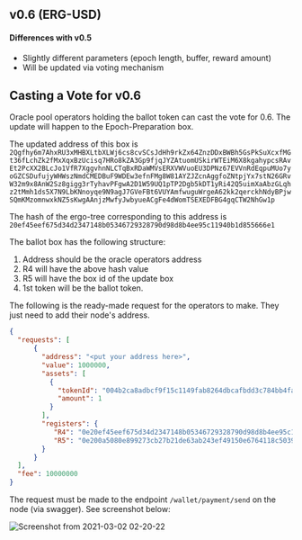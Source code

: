 ## v0.6 (ERG-USD)

#### Differences with v0.5

- Slightly different parameters (epoch length, buffer, reward amount)
- Will be updated via voting mechanism

## Casting a Vote for v0.6

Oracle pool operators holding the ballot token can cast the vote for 0.6.
The update will happen to the Epoch-Preparation box.

The updated address of this box is 
`2Qgfhy6m7AhxRU3xMHBXLtbXLWj6cs8cvSCsJdHh9rkZx64ZnzDDxBWBh5GsPkSuXcxfMGt36fLchZk2fMxXqxBzUcisq7HRo8kZA3Gp9fjqJYZAtuomUSkirWTEiM6X8kgahypcsRAvEt2PcXX2BLcJo1VfR7XggvhnNLCTqBxRDaWMVsERXVWVuoEU3DPNz67EVVnRdEqpuMUo7yoGZCSDufujyWHWszNmdCMEDBuF9WDEw3efnFMg8W81AYZJZcnAggfoZNtpjYx7stN26GRvW32m9x8AnW2Sz8gigg3rTyhavPFgwA2D1W59UQ1pTP2Dgb5kDT1yRi42Q5uimXaAbzGLqhz2tMmh1ds5X7N9LbKNnoyqe9N9agJ7GVeFBt6VUYAmfwuguWrgeA62kk2qerckhNdyBPjwSQmKMzomnwxkNZ5sKwgAAnjzMwfyJwbyueACgFe4dWomTSEXEDFBG4gqCTW2NhGw1p`

The hash of the ergo-tree corresponding to this address is `20ef45eef675d34d2347148b05346729328790d98d8b4ee95c11940b1d855666e1`

The ballot box has the following structure:
1. Address should be the oracle operators address
2. R4 will have the above hash value
3. R5 will have the box id of the update box
4. 1st token will be the ballot token.

The following is the ready-made request for the operators to make. They just need to add their node's address. 

```json
{
  "requests": [
      {
        "address": "<put your address here>",
        "value": 1000000,
        "assets": [
          {
            "tokenId": "004b2ca8adbcf9f15c1149fab8264dbcafbdd3c784bb4fae7ee549c16774914b",
            "amount": 1
          }
        ],
        "registers": { 
           "R4": "0e20ef45eef675d34d2347148b05346729328790d98d8b4ee95c11940b1d855666e1",
           "R5": "0e200a5080e899273cb27b21de63ab243ef49150e6764118c50391723159e98fe3d4"
        }
      }
  ], 
  "fee": 10000000
}
```

The request must be made to the endpoint `/wallet/payment/send` on the node (via swagger). See screenshot below:

![Screenshot from 2021-03-02 02-20-22](https://user-images.githubusercontent.com/23208922/109557622-59b13680-7afe-11eb-85fd-6badc66f5d50.png)





